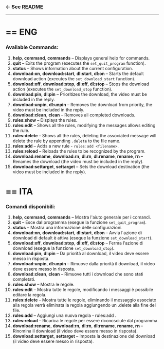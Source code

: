 ### ← See [README](/README.md)

---

# == ENG

### Available Commands:

1. **help**, **command**, **commands** – Displays general help for commands.
2. **quit** – Exits the program (executes the `set_quit_program` function).
3. **status** – Shows information about the current configuration.
4. **download:on**, **download:start**, **dl:start**, **dl:on** – Starts the default download action (executes the `set_download_start` function).
5. **download:off**, **download:stop**, **dl:off**, **dl:stop** – Stops the download action (executes the `set_download_stop` function).
6. **download:pin**, **dl:pin** – Prioritizes the download, the video must be included in the reply.
7. **download:unpin**, **dl:unpin** – Removes the download from priority, the video must be included in the reply.
8. **download:clean**, **clean** – Removes all completed downloads.
9. **rules:show** – Displays the rules.
10. **rules:edit** – Shows all the rules, modifying the messages allows editing the rule.
11. **rules:delete** – Shows all the rules, deleting the associated message will delete the rule by appending `.delete` to the file name.
12. **rules:add** – Adds a new rule - `rules:add <filename>`.
13. **rules:reload** – Reloads the rules to be recognized by the program.
14. **download:rename**, **download:rn**, **dl:rn**, **dl:rename**, **rename**, **rn** – Renames the download (the video must be included in the reply).
15. **download:settarget**, **settarget** – Sets the download destination (the video must be included in the reply).


# == ITA

### Comandi disponibili:

1. **help**, **command**, **commands** – Mostra l'aiuto generale per i comandi.
2. **quit** – Esce dal programma (esegue la funzione `set_quit_program`).
3. **status** – Mostra una informazione delle configurazioni.
4. **download:on**, **download:start**, **dl:start**, **dl:on** – Avvia l'azione di download di default è attiva (esegue la funzione `set_download_start`).
5. **download:off**, **download:stop**, **dl:off**, **dl:stop** – Ferma l'azione di download (esegue la funzione `set_download_stop`).
6. **download:pin**, **dl:pin** – Da priorità al download, il video deve essere messo in risposta.
7. **download:unpin**, **dl:unpin** – Rimuove dalla priorità il download, il video deve essere messo in risposta.
8. **download:clean**, **clean** – Rimuove tutti i download che sono stati completati.
9. **rules:show** – Mostra le regole.
10. **rules:edit** – Mostra tutte le regole, modificando i messaggi è possibile editare la regola.
11. **rules:delete** – Mostra tutte le regole, eliminando il messaggio associato alla regola verrà eliminata la regola aggiungendo un .delete alla fine del file.
12. **rules:add** – Aggiungi una nuova regola - rules:add <nome file>.
13. **rules:reload** – Ricarica le regole per essere riconosciute dal programma.
14. **download:rename**, **download:rn**, **dl:rn**, **dl:rename**, **rename**, **rn** – Rinomina il download (il video deve essere messo in risposta).
15. **download:settarget**, **settarget** – Imposta la destinazione del download (il video deve essere messo in risposta).
